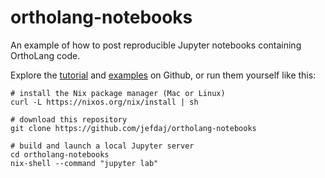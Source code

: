 ortholang-notebooks
===================

An example of how to post reproducible Jupyter notebooks containing OrthoLang code.

Explore the [tutorial](./tutorial/) and [examples](./examples/) on Github,
or run them yourself like this:

~~~{ .bash }
# install the Nix package manager (Mac or Linux)
curl -L https://nixos.org/nix/install | sh

# download this repository
git clone https://github.com/jefdaj/ortholang-notebooks

# build and launch a local Jupyter server
cd ortholang-notebooks
nix-shell --command "jupyter lab"
~~~
